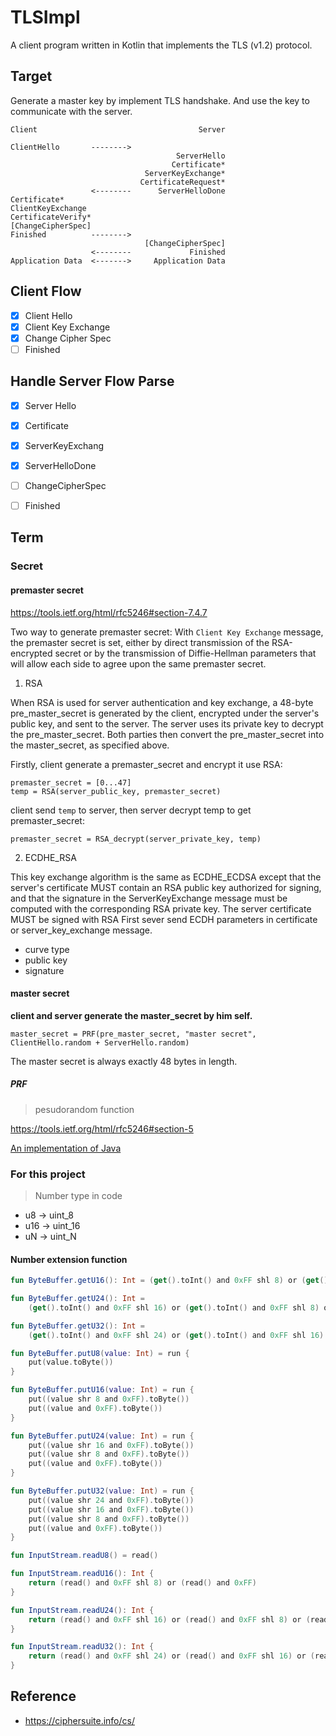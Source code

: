 # TLSImpl

A client program written in Kotlin that implements the TLS (v1.2) protocol.

## Target

Generate a master key by implement TLS handshake. And use the key to communicate with the server.

```
Client                                    Server

ClientHello       -------->
                                     ServerHello
                                    Certificate*
                              ServerKeyExchange*
                             CertificateRequest*
                  <--------      ServerHelloDone
Certificate*
ClientKeyExchange
CertificateVerify*
[ChangeCipherSpec]
Finished          -------->
                              [ChangeCipherSpec]
                  <--------             Finished
Application Data  <------->     Application Data
```

## Client Flow

- [x] Client Hello
- [x] Client Key Exchange
- [x] Change Cipher Spec
- [ ] Finished

## Handle Server Flow Parse

- [x] Server Hello
- [x] Certificate
- [x] ServerKeyExchang
- [x] ServerHelloDone
- [ ] ChangeCipherSpec
- [ ] Finished


## Term

### Secret

#### premaster secret

https://tools.ietf.org/html/rfc5246#section-7.4.7


Two way to generate premaster secret: With `Client Key Exchange` message, the premaster secret is set, either by direct transmission of the RSA-encrypted secret or by the transmission of Diffie-Hellman parameters that will allow each side to agree upon the same premaster secret.

1. RSA

When RSA is used for server authentication and key exchange, a 48-byte pre_master_secret is generated by the client, encrypted under the server's public key, and sent to the server.  The server uses its private key to decrypt the pre_master_secret.  Both parties then convert the pre_master_secret into the master_secret, as specified above.

Firstly, client generate a premaster_secret and encrypt it use RSA:

```
premaster_secret = [0...47]
temp = RSA(server_public_key, premaster_secret)
```

client send `temp` to server, then server decrypt temp to get premaster_secret:

```
premaster_secret = RSA_decrypt(server_private_key, temp)
```

2. ECDHE_RSA

This key exchange algorithm is the same as ECDHE_ECDSA except that the server's certificate MUST contain an RSA public key authorized for signing, and that the signature in the ServerKeyExchange message must be computed with the corresponding RSA private key.  The server certificate MUST be signed with RSA
First sever send ECDH parameters in certificate or server_key_exchange message.

- curve type
- public key
- signature


#### master secret

**client and server generate the master_secret by him self.**

```
master_secret = PRF(pre_master_secret, "master secret", ClientHello.random + ServerHello.random)
```

The master secret is always exactly 48 bytes in length.

##### PRF

> pesudorandom function

https://tools.ietf.org/html/rfc5246#section-5

[An implementation of Java](https://android.googlesource.com/platform/libcore2/+/b5de22c2a7fbe35f0dc8d3585e4bd9aa0966fc90/luni/src/main/java/org/apache/harmony/xnet/provider/jsse/PRF.java)


### For this project 

> Number type in code

- u8 -> uint_8
- u16 -> uint_16
- uN -> uint_N

#### Number extension function

```kotlin
fun ByteBuffer.getU16(): Int = (get().toInt() and 0xFF shl 8) or (get().toInt() and 0xFF)

fun ByteBuffer.getU24(): Int =
    (get().toInt() and 0xFF shl 16) or (get().toInt() and 0xFF shl 8) or (get().toInt() and 0xFF)

fun ByteBuffer.getU32(): Int =
    (get().toInt() and 0xFF shl 24) or (get().toInt() and 0xFF shl 16) or (get().toInt() and 0xFF shl 8) or (get().toInt() and 0xFF)

fun ByteBuffer.putU8(value: Int) = run {
    put(value.toByte())
}

fun ByteBuffer.putU16(value: Int) = run {
    put((value shr 8 and 0xFF).toByte())
    put((value and 0xFF).toByte())
}

fun ByteBuffer.putU24(value: Int) = run {
    put((value shr 16 and 0xFF).toByte())
    put((value shr 8 and 0xFF).toByte())
    put((value and 0xFF).toByte())
}

fun ByteBuffer.putU32(value: Int) = run {
    put((value shr 24 and 0xFF).toByte())
    put((value shr 16 and 0xFF).toByte())
    put((value shr 8 and 0xFF).toByte())
    put((value and 0xFF).toByte())
}

fun InputStream.readU8() = read()

fun InputStream.readU16(): Int {
    return (read() and 0xFF shl 8) or (read() and 0xFF)
}

fun InputStream.readU24(): Int {
    return (read() and 0xFF shl 16) or (read() and 0xFF shl 8) or (read() and 0xFF)
}

fun InputStream.readU32(): Int {
    return (read() and 0xFF shl 24) or (read() and 0xFF shl 16) or (read() and 0xFF shl 8) or (read() and 0xFF)
}
```

## Reference

- https://ciphersuite.info/cs/

